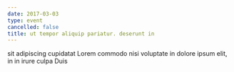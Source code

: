 ```yaml
---
date: 2017-03-03
type: event
cancelled: false
title: ut tempor aliquip pariatur. deserunt in
---
```

sit adipiscing cupidatat Lorem commodo nisi voluptate in dolore ipsum elit, in in irure culpa Duis